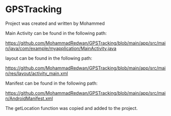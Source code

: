 # GPSTracking

Project was created and written by Mohammed

Main Activity can be found in the following path:

https://github.com/MohammadRedwan/GPSTracking/blob/main/app/src/main/java/com/example/myapplication/MainActivity.java

layout can be found in the following path:

https://github.com/MohammadRedwan/GPSTracking/blob/main/app/src/main/res/layout/activity_main.xml

Manifest can be found in the following path:

https://github.com/MohammadRedwan/GPSTracking/blob/main/app/src/main/AndroidManifest.xml

The getLocation function was copied and added to the project.
